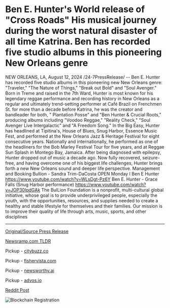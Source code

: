 # Ben E. Hunter's World release of "Cross Roads" His musical journey during the worst natural disaster of all time Katrina. Ben has recorded five studio albums in this pioneering New Orleans genre

NEW ORLEANS, LA, August 12, 2024 /24-7PressRelease/ -- Ben E. Hunter has recorded five studio albums in this pioneering new New Orleans genre: "Traveler," "The Nature of Things," "Break out Bold" and "Soul Avenger."   Born in Treme and raised in the 7th Ward, Hunter is most known for his legendary reggae performance and recording history in New Orleans as a regular and ultimately trend-setting performer at Café Brazil on Frenchmen St. for more than a decade before Katrina, he was the creator and bandleader for both, " Plantation Posse" and "Ben Hunter & Crucial Roots," producing albums including "Voodoo Reggae," "Reality Check," "Soul Avenger Live Intergalactic" and "A Freedom Song." In the Big Easy, Hunter has headlined at Tipitina's, House of Blues, Snug Harbor, Essence Music Fest, and performed at the New Orleans Jazz & Heritage Festival for eight consecutive years.   Nationally and internationally, he performed as one of the headliners for the Bob Marley Festival Tour for five years, and at Reggae Sun Splash in Montego Bay, Jamaica.   After being diagnosed with epilepsy, Hunter dropped out of music a decade ago. Now fully recovered, seizure-free, and having overcome one of his biggest life challenges, Hunter brings forth a new New Orleans sound and deeper life perspective.  Management and Booking Bullion - Sandra Trim-DaCosta  OPEN Monday I Ben E Hunter https://www.youtube.com/watch?v=WLsDgt-Pz6Y  Ben E. Hunter - Grace Falls (Snug Harbor performance) https://www.youtube.com/watch?v=JOP30IpdGAk  The BulLion Foundation is a nonprofit, multi-cultural global initiative, whose goal is to provide underprivileged people, especially the youth, with the opportunities, resources, and supplies needed to create a healthy and stable lifestyle for themselves and their families. Our mission is to improve their quality of life through arts, music, sports, and other disciplines 

---

[Original/Source Press Release](https://www.24-7pressrelease.com/press-release/513316/ben-e-hunters-world-release-of-cross-roads-his-musical-journey-during-the-worst-natural-disaster-of-all-time-katrina-ben-has-recorded-five-studio-albums-in-this-pioneering-new-orleans-genre)
                    

[Newsramp.com TLDR](https://newsramp.com/curated-news/reggae-legend-ben-e-hunter-makes-a-comeback-after-overcoming-epilepsy/08573d9e10d30750946263f2e051f43a) 


Pickup - [citybuzz.co](https://citybuzz.co/2024/08/12/new-orleans-musician-ben-e-hunter-returns-with-cross-roads-album-reflecting-on-katrina-experience)

Pickup - [fishervista.com](https://fishervista.com/en/ben-e-hunter-releases-cross-roads-chronicling-his-musical-journey-post-katrina/20245642)

Pickup - [newsworthy.ai](https://newsworthy.ai/curated/ben-e-hunter-returns-with-new-orleans-sound-in-cross-roads-album/20245642)

Pickup - [advos.io](https://advos.io/en/ben-e-hunter-returns-with-new-album-cross-roads-post-katrina-and-health-battles/20245642)
 



[Reddit Post](https://www.reddit.com/r/Lifestyle_Culture/comments/1eq7aly/reggae_legend_ben_e_hunter_makes_a_comeback_after/) 



![Blockchain Registration](https://cdn.newsramp.app/24-7PressRelease/qrcode/248/12/bendDHlw.webp)